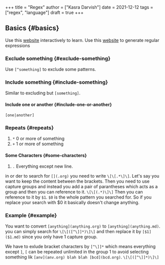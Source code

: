 +++
title = "Regex"
author = ["Kasra Darvish"]
date = 2021-12-12
tags = ["regex", "language"]
draft = true
+++

## Basics {#basics}

Use this [website](https://regexr.com/) interactively to learn.
Use this [website](https://regex-generator.olafneumann.org/) to generate regular expressions


### Exclude something {#exclude-something}

Use `[^something]` to exclude some patterns.


### Include something {#include-something}

Similar to excluding but `[something]`.


#### Include one or another {#include-one-or-another}

`[one|another]`


### Repeats {#repeats}

1.  `*` 0 or more of something
2.  `+` 1 or more of something


#### Some Characters {#some-characters}

1.  `.` Everything except new line.

in or der to search for `[](.org)` you need to write `\[\[.*\]\]`.
Let's say you want to keep the content between the brackets. Then you need to use capture groups and instead you add a pair of parantheses which acts as a group and then you can reference to it.
`\[\[(.*)\]\]`
Then you can reference to it by `$1`. `$0` is the whole pattern you searched for. So if you replace your search with $0 it basically doesn't change anything.


### Example {#example}

You want to convert `[anything](anything.org)` to `[anything](anything.md)`. you can simply search for `\[\[([^\]]*)\]\]` and then replace it by `[$1]($1.md)` since you only have 1 capture group.

We have to exlude bracket characters by `[^\]]*` which means everything except `]`, `[` can be repeated unlimited in the group 1 to avoid selecting something lik `[anv](anv.org) blah blah [bcd](bcd.org)`.
`\[\[([^\]]*)\]\]`
